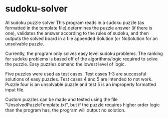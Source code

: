 # sudoku-solver
AI sudoku puzzle solver
This program reads in a sudoku puzzle (as formatted in the template file),determines the puzzle answer (if there is one), validates the answer according to the rules of sudoku, and then outputs the solved board in a file appended Solution (or NoSolution for an unsolvable puzzle.

Currently, the program only solves easy level sudoku problems. The ranking for sudoku problems is based off of the algorithms/logic required to solve the puzzle. Easy puzzles demand the lowest level of logic. 

Five puzzles were used as test cases. Test cases 1-3 are successful solutions of easy  puzzles. Test cases 4 and 5 are intended to not work. Puzzle four is an unsolvable puzzle and test 5 is an improperly formatted input file. 

Custom puzzles can be made and tested using the file "UnsolvedPuzzleTemplate.txt", but if the puzzle requires higher order logic than the program has, the program will output no solution. 
